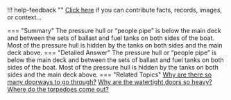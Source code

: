 !!! help-feedback ""
    <a href="/feedback/" data-feedback-link>Click here</a>
    if you can contribute facts, records, images, or context…

<a id="summary"></a>
=== "Summary"
    The pressure hull or “people pipe” is below the main deck and between the sets of ballast and fuel tanks on both sides of the boat. Most of the pressure hull is hidden by the tanks on both sides and the main deck above.
=== "Detailed Answer"
    The pressure hull or “people pipe” is below the main deck and between the sets of ballast and fuel tanks on both sides of the boat. Most of the pressure hull is hidden by the tanks on both sides and the main deck above.
=== "Related Topics"
    [Why are there so many doorways to go through?](why-are-there-so-many-doorways-to-go-through.md#summary)
    [Why are the watertight doors so heavy?](why-are-the-watertight-doors-so-heavy.md#summary)
    [Where do the torpedoes come out?](where-do-the-torpedoes-come-out.md#summary)
